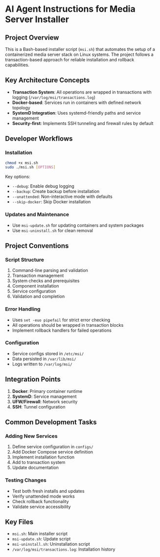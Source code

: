 # AI Agent Instructions for Media Server Installer

## Project Overview
This is a Bash-based installer script (`msi.sh`) that automates the setup of a containerized media server stack on Linux systems. The project follows a transaction-based approach for reliable installation and rollback capabilities.

## Key Architecture Concepts
- **Transaction System**: All operations are wrapped in transactions with logging (`/var/log/msi/transactions.log`)
- **Docker-based**: Services run in containers with defined network topology
- **SystemD Integration**: Uses systemd-friendly paths and service management
- **Security-first**: Implements SSH tunneling and firewall rules by default

## Developer Workflows

### Installation
```bash
chmod +x msi.sh
sudo ./msi.sh [OPTIONS]
```

Key options:
- `--debug`: Enable debug logging
- `--backup`: Create backup before installation
- `--unattended`: Non-interactive mode with defaults
- `--skip-docker`: Skip Docker installation

### Updates and Maintenance
- Use `msi-update.sh` for updating containers and system packages
- Use `msi-uninstall.sh` for clean removal

## Project Conventions

### Script Structure
1. Command-line parsing and validation
2. Transaction management
3. System checks and prerequisites
4. Component installation
5. Service configuration
6. Validation and completion

### Error Handling
- Uses `set -euo pipefail` for strict error checking
- All operations should be wrapped in transaction blocks
- Implement rollback handlers for failed operations

### Configuration
- Service configs stored in `/etc/msi/`
- Data persisted in `/var/lib/msi/`
- Logs written to `/var/log/msi/`

## Integration Points
1. **Docker**: Primary container runtime
2. **SystemD**: Service management
3. **UFW/Firewall**: Network security
4. **SSH**: Tunnel configuration

## Common Development Tasks

### Adding New Services
1. Define service configuration in `configs/`
2. Add Docker Compose service definition
3. Implement installation function
4. Add to transaction system
5. Update documentation

### Testing Changes
- Test both fresh installs and updates
- Verify unattended mode works
- Check rollback functionality
- Validate service accessibility

## Key Files
- `msi.sh`: Main installer script
- `msi-update.sh`: Update script
- `msi-uninstall.sh`: Uninstallation script
- `/var/log/msi/transactions.log`: Installation history
